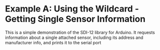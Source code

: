 # Example A: Using the Wildcard - Getting Single Sensor Information<!--! {#example_a_page} -->

This is a simple demonstration of the SDI-12 library for Arduino.
It requests information about a single attached sensor, including its address and manufacturer info, and prints it to the serial port

<!--! @section a_wild_card_pio PlatformIO Configuration -->

<!--! @include{lineno} a_wild_card/platformio.ini -->

<!--! @section a_wild_card_code The Complete Example -->

<!--! @include{lineno} a_wild_card/a_wild_card.ino -->
